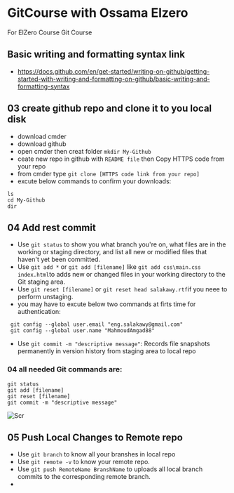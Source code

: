 # GitCourse with Ossama Elzero
For ElZero Course Git Course
## Basic writing and formatting syntax link
* https://docs.github.com/en/get-started/writing-on-github/getting-started-with-writing-and-formatting-on-github/basic-writing-and-formatting-syntax
## 03 create github repo and clone it to you local disk
* download cmder
* download github
* open cmder then creat folder `mkdir My-Github`
* ceate new repo in github with `README file` then Copy HTTPS code from your repo
* from cmder type `git clone [HTTPS code link from your repo]`
* excute below commands to confirm your downloads:
```
ls
cd My-Github
dir
```
## 04 Add rest commit
* Use `git status` to show you what branch you're on, what files are in the working or staging directory, and list all new or modified files that haven't yet been committed.
* Use `git add *` or `git add [filename]` like `git add css\main.css index.html`to adds new or changed files in your working directory to the Git staging area.
* Use `git reset [filename]` or `git reset head salakawy.rtf`if you neee to perform unstaging.
* you may have to excute below two commands at firts time for authentication:
 ```
  git config --global user.email "eng.salakawy@gmail.com"
  git config --global user.name "MahmoudAmgad88"
```
* Use `git commit -m "descriptive message"`: Records file snapshots permanently in version history from staging area to local repo

### 04 all needed Git commands are:
```
git status
git add [filename]
git reset [filename]
git commit -m "descriptive message"
```

![Scr](https://github.com/MahmoudAmgad88/GitCourse/assets/54455617/ccdf5282-c724-4817-880f-1617489429d8)

## 05 Push Local Changes to Remote repo
* Use `git branch` to know all your branshes in local repo
* Use `git remote -v` to know your remote repo.
* Use `git push RemoteName BranshName` to uploads all local branch commits to the corresponding remote branch.
* 
